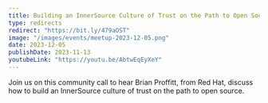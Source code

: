 ```yaml
---
title: Building an InnerSource Culture of Trust on the Path to Open Source
type: redirects
redirect: "https://bit.ly/479aOST"
image: "/images/events/meetup-2023-12-05.png"
date: 2023-12-05
publishDate: 2023-11-13
youtubeLink: "https://youtu.be/AbtwEqEyXeY"
---
```


Join us on this community call to hear Brian Proffitt, from Red Hat, discuss how to build an InnerSource culture of trust on the path to open source.
